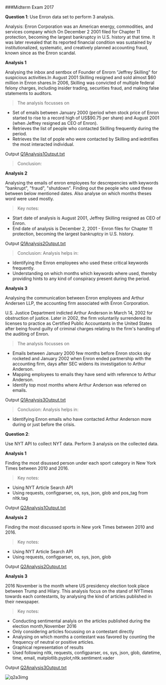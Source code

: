 ###Midterm Exam 2017

**Question 1**:
Use Enron data set to perform 3 analysis.

Analysis:
Enron Corporation was an American energy, commodities, and services company which On December 2 2001 filed for Chapter 11 protection, becoming the largest bankruptcy in U.S. history at that time. It  was later revealed that its reported financial condition was sustained by institutionalized, systematic, and creatively planned accounting fraud, known since as the Enron scandal.

**Analysis 1**

Analysing the inbox and sentbox of Founder of Enrorn "Jeffrey Skilling" for suspicious activities.In August 2001 Skilling resigned and sold almost $60 million in Enron shares.In 2006, Skilling was convicted of multiple federal felony charges, including insider trading, securities fraud, and making false statements to auditors.
> The analysis focusses on
- Set of emails between January 2000 (period when stock price of Enron started to rise to a record high of US$90.75 per share) and August 2001 (when Jeffrey resigned as CEO of Enron).
- Retrieves the list of people who contacted Skilling frequently during the period.
- Retrieves the list of pople who were contacted by Skilling and iedntifies the most interacted individual. 

Output
[Q1Analysis1Output.txt](https://github.com/praveen-sivadasan/Python/files/823082/Q1Analysis1Output.txt)

> Conclusion:

**Analysis 2**

Analysing the emails of enron employees for descrepencies with keywords "bankrupt", "fraud", "shutdown". Finding out the people who used these between below mentioned dates. Also analyse on which months theses word were used mostly.<br>
>Key notes:<br>
- Start date of analysis is August 2001, Jeffrey Skilling resigned as CEO of Enron. 
- End date of analysis is December 2, 2001 - Enron files for Chapter 11 protection, becoming the largest bankruptcy in U.S. history.

Output
[Q1Analysis2Output.txt](https://github.com/praveen-sivadasan/Python/files/823087/Q1Analysis2Output.txt)

>Conclusion: Analysis helps in:
- Identifying the Enron employees who used these critical keywords frequently.
- Understanding on which months which keywords where used, thereby providing hints to any kind of conspiracy present during the period.

**Analysis 3**

Analysing the communication between Enron employees and Arthur Andersen LLP, the accounting firm associated with Enron Corporation.<br>

U.S. Justice Department indicted Arthur Anderson in March 14, 2002 for obstruction of justice. Later in 2002, the firm voluntarily surrendered its licenses to practice as Certified Public Accountants in the United States after being found guilty of criminal charges relating to the firm's handling of the auditing of Enron.

> The analysis focusses on
- Emails between January 2000 few months before Enron stocks sky rocketed and January 2002 when Enron ended partnership with the accounting firm, days after SEC widens its investigation to Arthur Anderson.
- Mapping employees to emails they have send with reference to Arthur Anderson.
- Identify top most months where Arthur Anderson was referred on emails.

Output
[Q1Analysis3Output.txt](https://github.com/praveen-sivadasan/Python/files/823090/Q1Analysis3Output.txt)

> Conclusion: Analysis helps in:
- Identifying Enron emails who have contacted Arthur Anderson more during or just before the crisis.


**Question 2**:

Use NYT API to collect NYT data. Perform 3 analysis on the collected data.

**Analysis 1**

Finding the most disussed person under each sport category in New York Times between 2010 and 2016.

>Key notes:
- Using NYT Article Search API
- Using requests, configparser, os, sys, json, glob and pos_tag from nltk.tag

Output
[Q2Analysis1Output.txt](https://github.com/praveen-sivadasan/Python/files/823091/Q2Analysis1Output.txt)

**Analysis 2**

Finding the most discussed sports in New york Times between 2010 and 2016.

>Key notes:
- Using NYT Article Search API
- Using requests, configparser, os, sys, json, glob

Output
[Q2Analysis2Output.txt](https://github.com/praveen-sivadasan/Python/files/823096/Q2Analysis2Output.txt)

**Analysis 3**

2016 November is the month where US presidency election took place between Trump and Hilary. This analysis focus on the stand of NYTimes towards each contestants, by analysing the kind of articles published in their newspaper.

>Key notes:
- Conducting sentimental analyis on the articles published during the election month,November 2016
- Only considering articles focussing on a contestant directly
- Analysing on which months a contestant was favored by counting the frequency of neutral or positive articles.
- Graphical representation of results
- Used following nltk, requests, configparser, os, sys, json, glob, datetime, time, email, matplotlib.pyplot,nltk.sentiment.vader

Output
[Q2Analysis3Output.txt](https://github.com/praveen-sivadasan/Python/files/823097/Q2Analysis3Output.txt)

![q2a3img](https://cloud.githubusercontent.com/assets/18182515/23638031/2eb81caa-02ad-11e7-8224-ae1a4055e750.png)

